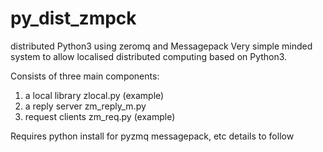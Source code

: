 # py_dist_zmpck
distributed Python3 using zeromq and Messagepack
Very simple minded system to allow localised distributed computing based on Python3.

Consists of three main components:
1. a local library zlocal.py (example)
2. a reply server  zm_reply_m.py
3. request clients zm_req.py (example)

Requires python install for pyzmq messagepack, etc details to follow
